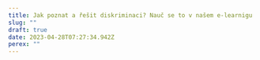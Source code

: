 ```yaml
---
title: Jak poznat a řešit diskriminaci? Nauč se to v našem e-learnigu
slug: ""
draft: true
date: 2023-04-28T07:27:34.942Z
perex: ""
---
```

